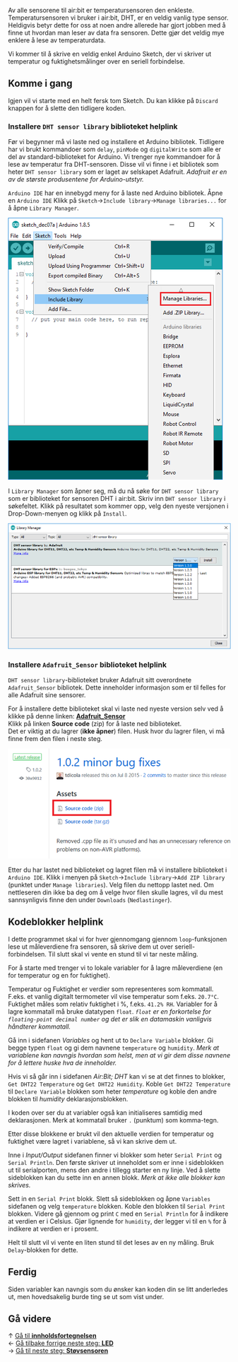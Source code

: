 Av alle sensorene til air:bit er temperatursensoren den enkleste. Temperatursensoren vi bruker i air:bit, DHT, er en veldig vanlig type sensor. Heldigvis betyr dette for oss at noen andre allerede har gjort jobben med å finne ut hvordan man leser av data fra sensoren. Dette gjør det veldig mye enklere å lese av temperaturdata.

Vi kommer til å skrive en veldig enkel Arduino Sketch, der vi skriver ut temperatur og fuktighetsmålinger over en seriell forbindelse.

## Komme i gang

Igjen vil vi starte med en helt fersk tom Sketch. Du kan klikke på `Discard` knappen for å slette den tidligere koden.

### Installere `DHT sensor library` biblioteket helplink

Før vi begynner må vi laste ned og installere et Arduino bibliotek. Tidligere har vi brukt kommandoer som `delay`, `pinMode` og `digitalWrite` som alle er del av standard-biblioteket for Arduino. Vi trenger nye kommandoer for å lese av temperatur fra DHT-sensoren. Disse vil vi finne i et bibliotek som heter `DHT sensor library` som er laget av selskapet Adafruit. *Adafruit er en av de største produsentene for Arduino-utstyr.*

`Arduino IDE` har en innebygd meny for å laste ned Arduino bibliotek. Åpne en `Arduino IDE` Klikk på `Sketch`&rarr;`Include library`&rarr;`Manage libraries...` for å åpne `Library Manager`.

![Arduino IDE Manage libraries][manage-libraries-menu]

I `Library Manager` som åpner seg, må du nå søke for `DHT sensor library` som er biblioteket for sensoren DHT i air:bit. Skriv inn `DHT sensor library` i søkefeltet. Klikk på resultatet som kommer opp, velg den nyeste versjonen i Drop-Down-menyen og klikk på `Install`.

![Arduino IDE Library Manager: DHT sensor library][library-manager-dht-sensor-library]

### Installere `Adafruit_Sensor` biblioteket helplink

`DHT sensor library`-biblioteket bruker Adafruit sitt overordnete `Adafruit_Sensor` bibliotek. Dette inneholder informasjon som er til felles for alle Adafruit sine sensorer.

For å installere dette biblioteket skal vi laste ned nyeste version selv ved å klikke på denne linken: [**Adafruit_Sensor**][adafruit-sensor-latest]  
Klikk på linken **Source code** (zip) for å laste ned biblioteket.  
Det er viktig at du lagrer (**ikke åpner**) filen. Husk hvor du lagrer filen, vi må finne frem den filen i neste steg.

![Download Adafruit_Sensor library][adafruit_sensor-download]

Etter du har lastet ned biblioteket og lagret filen må vi installere biblioteket i `Arduino IDE`. Klikk i menyen på `Sketch`&rarr;`Include library`&rarr;`Add ZIP library` (punktet under `Manage libraries`). Velg filen du nettopp lastet ned. Om nettleseren din ikke ba deg om å velge hvor filen skulle lagres, vil du mest sannsynligvis finne den under `Downloads` (`Nedlastinger`).

## Kodeblokker helplink

I dette programmet skal vi for hver gjennomgang gjennom `loop`-funksjonen lese ut måleverdiene fra sensoren, så skrive dem ut over seriell-forbindelsen. Til slutt skal vi vente en stund til vi tar neste måling.

For å starte med trenger vi to lokale variabler for å lagre måleverdiene (en for temperatur og en for fuktighet).

Temperatur og Fuktighet er verdier som representeres som kommatall. F.eks. et vanlig digitalt termometer vil vise temperatur som f.eks. `20.7°C`. Fuktighet måles som relativ fuktighet i %, f.eks. `41.2% RH`. Variabler for å lagre kommatall må bruke datatypen `float`. *`float` er en forkortelse for `floating-point decimal number` og det er slik en datamaskin vanligvis håndterer kommatall.*

Gå inn i sidefanen _Variables_ og hent ut to `Declare Variable` blokker. Gi begge typen `float` og gi dem navnene `temperature` og `humidity`. *Merk at variablene kan navngis hvordan som helst, men at vi gir dem disse navnene for å lettere huske hva de inneholder.*

Hvis vi så går inn i sidefanen _Air:Bit; DHT_ kan vi se at det finnes to blokker, `Get DHT22 Temperature` og `Get DHT22 Humidity`. Koble `Get DHT22 Temperature` til `Declare Variable` blokken som heter _temperature_ og koble den andre blokken til _humidity_ deklarasjonsblokken.

I koden over ser du at variabler også kan initialiseres samtidig med deklarasjonen. Merk at kommatall bruker `.` (punktum) som komma-tegn.

Etter disse blokkene er brukt vil den aktuelle verdien for temperatur og fuktighet være lagret i variablene, så vi kan skrive dem ut.

Inne i _Input/Output_ sidefanen finner vi blokker som heter `Serial Print` og `Serial Println`. Den første skriver ut inneholdet som er inne i sideblokken ut til serialporten, mens den andre i tillegg starter en ny linje. Ved å slette sideblokken kan du sette inn en annen blokk. *Merk at ikke alle blokker kan skrives.*

Sett in en `Serial Print` blokk. Slett så sideblokken og åpne `Variables` sidefanen og velg `temperature` blokken. Koble den blokken til `Serial Print` blokken. Videre gå gjennom og print `C` med en `Serial Println` for å indikere at verdien er i Celsius. Gjør lignende for `humidity`, der legger vi til en `%` for å indikere at verdien er i prosent.

Helt til slutt vil vi vente en liten stund til det leses av en ny måling. Bruk `Delay`-blokken for dette.

## Ferdig

Siden variabler kan navngis som du ønsker kan koden din se litt anderledes ut, men hovedsakelig burde ting se ut som vist under.

## Gå videre

&uarr; [Gå til **innholdsfortegnelsen**][home]  
&larr; [Gå tilbake forrige neste steg: **LED**][led]  
&rarr; [Gå til neste steg: **Støvsensoren**][pm]  

[pinout]: airbit-Pinout
[counting]: Variabler-og-telling-i-Arduino

[home]: airbit-Programmering
[led]: airbit-LED-Blinking
[pm]: Programmering-med-Støvsensoren

[adafruit-sensor-latest]: https://github.com/adafruit/Adafruit_Sensor/releases/latest

[manage-libraries-menu]: Arduino-IDE-Manage-Library.png
[library-manager-simple-dht]: Arduino-IDE-Library-Manager-SimpleDHT.png
[library-manager-dht-sensor-library]: Arduino-IDE-Library-Manager-DHTSensorLibrary.png
[adafruit_sensor-download]: GitHub-Adafruit_Sensor-download.png
